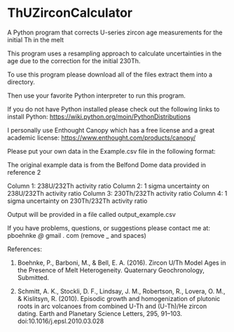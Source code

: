 # ThUZirconCalculator
A Python program that corrects U-series zircon age measurements for the initial Th in the melt

This program uses a resampling approach to calculate uncertainties in the age due to the correction for the initial 230Th.

To use this program please download all of the files extract them into a directory.

Then use your favorite Python interpreter to run this program.

If you do not have Python installed please check out the following links to install Python:
https://wiki.python.org/moin/PythonDistributions

I personally use Enthought Canopy which has a free license and a great academic license: https://www.enthought.com/products/canopy/

Please put your own data in the Example.csv file in the following format:

The original example data is from the Belfond Dome data provided in reference 2

Column 1: 238U/232Th activity ratio
Column 2: 1 sigma uncertainty on 238U/232Th activity ratio
Column 3: 230Th/232Th activity ratio
Column 4: 1 sigma uncertainty on 230Th/232Th activity ratio

Output will be provided in a file called output_example.csv

If you have problems, questions, or suggestions please contact me at: pboehnke _@_ gmail _._ com (remove _ and spaces)




References:
1) Boehnke, P., Barboni, M., & Bell, E. A. (2016). Zircon U/Th Model Ages in the Presence of Melt Heterogeneity. Quaternary Geochronology, Submitted.

2) Schmitt, A. K., Stockli, D. F., Lindsay, J. M., Robertson, R., Lovera, O. M., & Kislitsyn, R. (2010). Episodic growth and homogenization of plutonic roots in arc volcanoes from combined U-Th and (U-Th)/He zircon dating. Earth and Planetary Science Letters, 295, 91–103. doi:10.1016/j.epsl.2010.03.028
